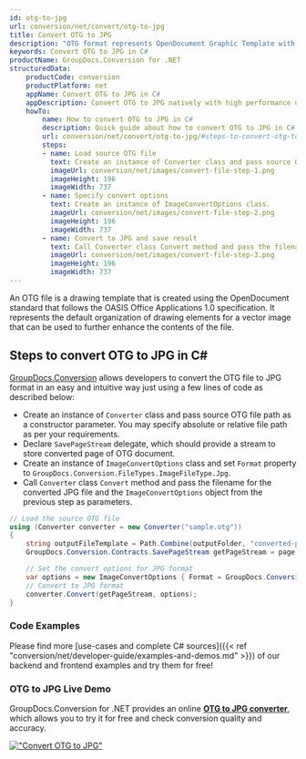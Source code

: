 ```yaml
---
id: otg-to-jpg
url: conversion/net/convert/otg-to-jpg
title: Convert OTG to JPG
description: "OTG format represents OpenDocument Graphic Template with .otg extension. Learn how to convert OTG to JPG file programmatically in C# language using GroupDocs.Conversion for .NET library."
keywords: Convert OTG to JPG in C#
productName: GroupDocs.Conversion for .NET
structuredData:
    productCode: conversion
    productPlatform: net
    appName: Convert OTG to JPG in C#
    appDescription: Convert OTG to JPG natively with high performance using C# language and server side GroupDocs.Conversion for .NET APIs, without the use of any software like Microsoft or Open Office.
    howTo:
        name: How to convert OTG to JPG in C# 
        description: Quick guide about how to convert OTG to JPG in C# with high performance and accuracy.
        url: conversion/net/convert/otg-to-jpg/#steps-to-convert-otg-to-jpg-in-c
        steps:
        - name: Load source OTG file 
          text: Create an instance of Converter class and pass source OTG file path as a constructor parameter. You may specify absolute or relative file path as per your requirements. 
          imageUrl: conversion/net/images/convert-file-step-1.png
          imageHeight: 196
          imageWidth: 737
        - name: Specify convert options 
          text: Create an instance of ImageConvertOptions class.
          imageUrl: conversion/net/images/convert-file-step-2.png
          imageHeight: 196
          imageWidth: 737
        - name: Convert to JPG and save result 
          text: Call Converter class Convert method and pass the filename for the converted HTML file and the ImageConvertOptions object from the previous step as parameters.
          imageUrl: conversion/net/images/convert-file-step-3.png
          imageHeight: 196
          imageWidth: 737
---
```


An OTG file is a drawing template that is created using the OpenDocument standard that follows the OASIS Office Applications 1.0 specification. It represents the default organization of drawing elements for a vector image that can be used to further enhance the contents of the file.

## Steps to convert OTG to JPG in C#

[GroupDocs.Conversion](https://products.groupdocs.com/conversion/net) allows developers to convert the OTG file to JPG format in an easy and intuitive way just using a few lines of code as described below:

* Create an instance of `Converter` class and pass source OTG file path as a constructor parameter. You may specify absolute or relative file path as per your requirements. 
* Declare `SavePageStream` delegate, which should provide a stream to store converted page of OTG document.
* Create an instance of `ImageConvertOptions` class and set `Format` property to `GroupDocs.Conversion.FileTypes.ImageFileType.Jpg`.
* Call `Converter` class `Convert` method and pass the filename for the converted JPG file and the `ImageConvertOptions` object from the previous step as parameters.

```csharp
// Load the source OTG file
using (Converter converter = new Converter("sample.otg"))
{
    string outputFileTemplate = Path.Combine(outputFolder, "converted-page-{0}.jpg");
    GroupDocs.Conversion.Contracts.SavePageStream getPageStream = page => new FileStream(string.Format(outputFileTemplate, page), FileMode.Create);

    // Set the convert options for JPG format
    var options = new ImageConvertOptions { Format = GroupDocs.Conversion.FileTypes.ImageFileType.Jpg };   
    // Convert to JPG format
    converter.Convert(getPageStream, options);
}
```

### Code Examples

Please find more [use-cases and complete C# sources]({{< ref "conversion/net/developer-guide/examples-and-demos.md" >}}) of our backend and frontend examples and try them for free!

### OTG to JPG Live Demo

GroupDocs.Conversion for .NET provides an online [**OTG to JPG converter**](https://products.groupdocs.app/conversion/otg-to-jpg), which allows you to try it for free and check conversion quality and accuracy.

[!["Convert OTG to JPG"](conversion/net/images/convert-to-jpg/convert-otg-to-jpg.png)](https://products.groupdocs.app/conversion/otg-to-jpg)
